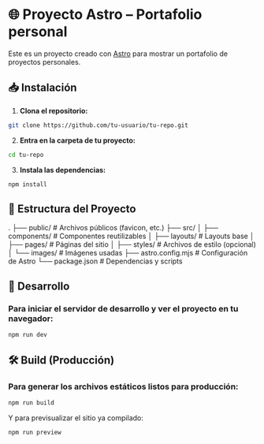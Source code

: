# 🌐 Proyecto Astro – Portafolio personal

Este es un proyecto creado con [Astro](https://astro.build/) para mostrar un portafolio de proyectos personales.


## 📥 Instalación

1. **Clona el repositorio:**

```bash
git clone https://github.com/tu-usuario/tu-repo.git
```

2. **Entra en la carpeta de tu proyecto:**

```bash
cd tu-repo
```

3. **Instala las dependencias:**

```bash
npm install
```

## 🧾 Estructura del Proyecto
.
├── public/               # Archivos públicos (favicon, etc.)
├── src/
│   ├── components/       # Componentes reutilizables
│   ├── layouts/          # Layouts base
│   ├── pages/            # Páginas del sitio
│   ├── styles/           # Archivos de estilo (opcional)
│   └── images/           # Imágenes usadas
├── astro.config.mjs      # Configuración de Astro
└── package.json          # Dependencias y scripts

## 🔧 Desarrollo
### Para iniciar el servidor de desarrollo y ver el proyecto en tu navegador:
```bash
npm run dev
```

## 🛠️ Build (Producción)
### Para generar los archivos estáticos listos para producción:
```bash
npm run build
```
Y para previsualizar el sitio ya compilado:
```bash
npm run preview
```
